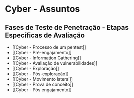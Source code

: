 # Cyber - Assuntos

## Fases de Teste de Penetração - Etapas Específicas de Avaliação

- [[Cyber - Processo de um pentest]]
- [[Cyber - Pré-engajamento]]
- [[Cyber - Information Gathering]]
- [[Cyber - Avaliação de vulnerabilidades]]
- [[Cyber - Exploração]]
- [[Cyber - Pós-exploração]]
- [[Cyber - Movimento lateral]]
- [[Cyber - Prova de conceito]]
- [[Cyber - Pós engajamento]]
